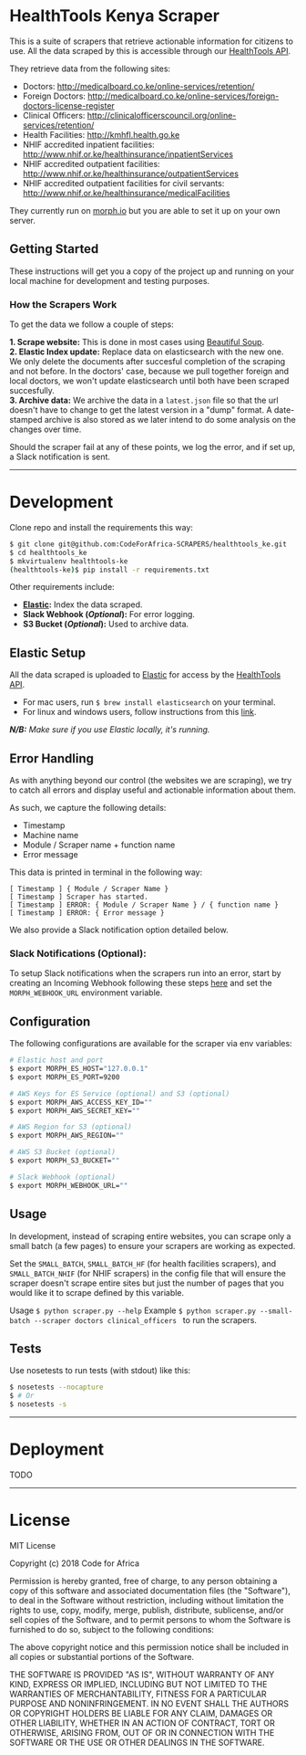 # HealthTools Kenya Scraper

This is a suite of scrapers that retrieve actionable information for citizens to use. All the data scraped by this is accessible through our [HealthTools API](https://github.com/CodeForAfricaLabs/HealthTools.API).

They retrieve data from the following sites:

- Doctors: http://medicalboard.co.ke/online-services/retention/
- Foreign Doctors: http://medicalboard.co.ke/online-services/foreign-doctors-license-register
- Clinical Officers: http://clinicalofficerscouncil.org/online-services/retention/
- Health Facilities: http://kmhfl.health.go.ke
- NHIF accredited inpatient facilities: http://www.nhif.or.ke/healthinsurance/inpatientServices
- NHIF accredited outpatient facilities: http://www.nhif.or.ke/healthinsurance/outpatientServices
- NHIF accredited outpatient facilities for civil servants: http://www.nhif.or.ke/healthinsurance/medicalFacilities


They currently run on [morph.io](http://morph.io) but you are able to set it up on your own server.

## Getting Started

These instructions will get you a copy of the project up and running on your local machine for development and testing purposes.

### How the Scrapers Work

To get the data we follow a couple of steps:

**1. Scrape website:** This is done in most cases using [Beautiful Soup](https://www.crummy.com/software/BeautifulSoup/bs4/doc/).  
**2. Elastic Index update:** Replace data on elasticsearch with the new one. We only delete the documents after succesful completion of the scraping and not before. In the doctors' case, because we pull together foreign and local doctors, we won't update elasticsearch until both have been scraped succesfully.  
**3. Archive data:** We archive the data in a `latest.json` file so that the url doesn't have to change to get the latest version in a "dump" format. A date-stamped archive is also stored as we later intend to do some analysis on the changes over time.

Should the scraper fail at any of these points, we log the error, and if set up, a Slack notification is sent.


---

# Development

Clone repo and install the requirements this way:

```sh
$ git clone git@github.com:CodeForAfrica-SCRAPERS/healthtools_ke.git
$ cd healthtools_ke
$ mkvirtualenv healthtools-ke
(healthtools-ke)$ pip install -r requirements.txt
```

Other requirements include:

- **[Elastic](https://www.elastic.co/):** Index the data scraped.
- **Slack Webhook (*Optional*):** For error logging.
- **S3 Bucket (*Optional*):** Used to archive data.


## Elastic Setup

All the data scraped is uploaded to [Elastic](https://www.elastic.co/) for access by the [HealthTools API](https://github.com/CodeForAfricaLabs/HealthTools.API).

- For mac users, run `$ brew install elasticsearch` on your terminal.
- For linux and windows users, follow instructions from this [link](https://www.elastic.co/guide/en/elasticsearch/reference/current/setup.html).

_**N/B:** Make sure if you use Elastic locally, it's running._


## Error Handling

As with anything beyond our control (the websites we are scraping), we try to catch all errors and display useful and actionable information about them.

As such, we capture the following details:

- Timestamp
- Machine name
- Module / Scraper name + function name
- Error message

This data is printed in terminal in the following way:

    [ Timestamp ] { Module / Scraper Name }
    [ Timestamp ] Scraper has started.
    [ Timestamp ] ERROR: { Module / Scraper Name } / { function name }
    [ Timestamp ] ERROR: { Error message }


We also provide a Slack notification option detailed below.

### Slack Notifications (Optional):

To setup Slack notifications when the scrapers run into an error, start by creating an Incoming Webhook following these steps [here](https://slack.com/signin?redir=%2Fservices%2Fnew%2Fincoming-webhook) and set the `MORPH_WEBHOOK_URL` environment variable.

## Configuration

The following configurations are available for the scraper via env variables:

```sh
# Elastic host and port
$ export MORPH_ES_HOST="127.0.0.1"
$ export MORPH_ES_PORT=9200

# AWS Keys for ES Service (optional) and S3 (optional)
$ export MORPH_AWS_ACCESS_KEY_ID=""
$ export MORPH_AWS_SECRET_KEY=""

# AWS Region for S3 (optional)
$ export MORPH_AWS_REGION=""

# AWS S3 Bucket (optional)
$ export MORPH_S3_BUCKET=""

# Slack Webhook (optional)
$ export MORPH_WEBHOOK_URL=""
```

## Usage

In development, instead of scraping entire websites, you can scrape only a small batch (a few pages) to ensure your scrapers are working as expected.

Set the `SMALL_BATCH`, `SMALL_BATCH_HF` (for health facilities scrapers), and `SMALL_BATCH_NHIF` (for NHIF scrapers) in the config file that will ensure the scraper doesn't scrape entire sites but just the number of pages that you would like it to scrape defined by this variable.

Usage `$ python scraper.py --help`
    Example `$ python scraper.py --small-batch --scraper doctors clinical_officers ` to run the scrapers.


## Tests

Use nosetests to run tests (with stdout) like this:

```sh
$ nosetests --nocapture
$ # Or
$ nosetests -s
```

---

# Deployment

TODO

---

# License

MIT License

Copyright (c) 2018 Code for Africa

Permission is hereby granted, free of charge, to any person obtaining a copy
of this software and associated documentation files (the "Software"), to deal
in the Software without restriction, including without limitation the rights
to use, copy, modify, merge, publish, distribute, sublicense, and/or sell
copies of the Software, and to permit persons to whom the Software is
furnished to do so, subject to the following conditions:

The above copyright notice and this permission notice shall be included in all
copies or substantial portions of the Software.

THE SOFTWARE IS PROVIDED "AS IS", WITHOUT WARRANTY OF ANY KIND, EXPRESS OR
IMPLIED, INCLUDING BUT NOT LIMITED TO THE WARRANTIES OF MERCHANTABILITY,
FITNESS FOR A PARTICULAR PURPOSE AND NONINFRINGEMENT. IN NO EVENT SHALL THE
AUTHORS OR COPYRIGHT HOLDERS BE LIABLE FOR ANY CLAIM, DAMAGES OR OTHER
LIABILITY, WHETHER IN AN ACTION OF CONTRACT, TORT OR OTHERWISE, ARISING FROM,
OUT OF OR IN CONNECTION WITH THE SOFTWARE OR THE USE OR OTHER DEALINGS IN THE
SOFTWARE.
